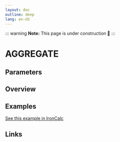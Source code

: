 ```yaml
---
layout: doc
outline: deep
lang: en-US
---
```


::: warning
**Note:** This page is under construction 🚧
:::

# AGGREGATE

## Parameters

## Overview

## Examples

[See this example in IronCalc](https://app.ironcalc.com/?filename=aggregate)

## Links